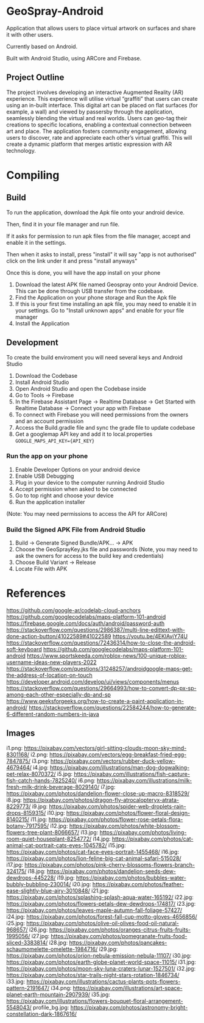 # GeoSpray-Android

Application that allows users to place virtual artwork on surfaces and share it with other users.

Currently based on Android.

Built with Android Studio, using ARCore and Firebase.

## Project Outline
The project involves developing an interactive Augmented Reality (AR) experience. This experience will utilise virtual “graffiti” that users can create using an in-built interface. This digital art can be placed on flat surfaces (for example, a wall) and viewed by passersby through the application, seamlessly blending the virtual and real worlds. Users can geo-tag their creations to specific locations, enabling a contextual connection between art and place. The application fosters community engagement, allowing users to discover, rate and appreciate each other’s virtual graffiti. This will create a dynamic platform that merges artistic expression with AR technology. 

# Compiling

## Build
To run the application, download the Apk file onto your android device.

Then, find it in your file manager and run file.

If it asks for permission to run apk files from the file manager, accept and enable it in the settings.

Then when it asks to install, press "install"
it will say "app is not authorised" click on the link under it and press "install anyways"

Once this is done, you will have the app install on your phone

1) Download the latest APK file named Geospray onto your Android Device. This can be done through USB transfer from the codebase.
2) Find the Application on your phone storage and Run the Apk file
3) If this is your first time installing an apk file, you may need to enable it in your settings. Go to "Install unknown apps" and enable for your file manager
4) Install the Application

## Development
To create the build enviroment you will need several keys and Android Studio

1) Download the Codebase
2) Install Android Studio
3) Open Android Studio and open the Codebase inside
4) Go to Tools -> Firebase
5) In the Firebase Assistant Page -> Realtime Database -> Get Started with Realtime Database -> Connect your app with Firebase
6) To connect with Firebase you will need permissions from the owners and an account permission
7) Access the Build.gradle file and sync the grade file to update codebase
8) Get a googlemap API key and add it to local.properties ```GOOGLE_MAPS_API_KEY={API_KEY}```

### Run the app on your phone
1) Enable Developer Options on your android device
2) Enable USB Debugging
3) Plug in your device to the computer running Android Studio
4) Accept permission when asked to be connected
5) Go to top right and choose your device
6) Run the application installer

(Note: You may need permissions to access the API for ARCore)

### Build the Signed APK File from Android Studio
1) Build -> Generate Signed Bundle/APK... -> APK
2) Choose the GeoSprayKey.jks file and passwords (Note, you may need to ask the owners for access to the build key and credentials)
3) Choose Build Variant -> Release
4) Locate File with APK

# References
https://github.com/google-ar/codelab-cloud-anchors
https://github.com/googlecodelabs/maps-platform-101-android
https://firebase.google.com/docs/auth/android/password-auth
https://stackoverflow.com/questions/2986387/multi-line-edittext-with-done-action-button/41022589#41022589
https://youtu.be/4EKlAvjY74U
https://stackoverflow.com/questions/72436314/how-to-close-the-android-soft-keyboard
https://github.com/googlecodelabs/maps-platform-101-android
https://www.sportskeeda.com/roblox-news/100-unique-roblox-username-ideas-new-players-2022
https://stackoverflow.com/questions/31248257/androidgoogle-maps-get-the-address-of-location-on-touch
https://developer.android.com/develop/ui/views/components/menus
https://stackoverflow.com/questions/29664993/how-to-convert-dp-px-sp-among-each-other-especially-dp-and-sp
https://www.geeksforgeeks.org/how-to-create-a-paint-application-in-android/
https://stackoverflow.com/questions/22584244/how-to-generate-6-different-random-numbers-in-java

## Images
i1.png: https://pixabay.com/vectors/girl-sitting-clouds-moon-sky-mind-8301168/
i2.png: https://pixabay.com/vectors/egg-breakfast-fried-egg-7847875/
i3.png: https://pixabay.com/vectors/rubber-duck-yellow-4679464/
i4.jpg: https://pixabay.com/illustrations/man-dog-dogwalking-pet-relax-8070372/
i5.jpg: https://pixabay.com/illustrations/fish-capture-fish-catch-hands-7825240/
i6.png: https://pixabay.com/illustrations/milk-fresh-milk-drink-beverage-8029140/
i7.jpg: https://pixabay.com/photos/dandelion-flower-close-up-macro-8318529/
i8.jpg: https://pixabay.com/photos/dragon-fly-atrocalopteryx-atrata-8229773/
i9.jpg: https://pixabay.com/photos/spider-web-droplets-rain-drops-8159315/
i10.jpg: https://pixabay.com/photos/flower-floral-design-8140215/
i11.jpg: https://pixabay.com/photos/flower-rose-petals-flora-botany-7917595/
i12.jpg: https://pixabay.com/photos/white-blossom-flowers-tree-plant-8066657/
i13.jpg: https://pixabay.com/photos/living-room-quiet-houseplant-8254772/
i14.jpg: https://pixabay.com/photos/cat-animal-cat-portrait-cats-eyes-1045782/
i15.jpg: https://pixabay.com/photos/cat-face-eyes-portrait-1455468/
i16.jpg: https://pixabay.com/photos/lion-feline-big-cat-animal-safari-515028/
i17.jpg: https://pixabay.com/photos/pink-cherry-blossoms-flowers-branch-324175/
i18.jpg: https://pixabay.com/photos/dandelion-seeds-dew-dewdrops-445228/
i19.jpg: https://pixabay.com/photos/bubbles-water-bubbly-bubbling-230014/
i20.jpg: https://pixabay.com/photos/feather-ease-slightly-blue-airy-3010848/
i21.jpg: https://pixabay.com/photos/splashing-splash-aqua-water-165192/
i22.jpg: https://pixabay.com/photos/flowers-petals-dew-dewdrops-174817/
i23.jpg: https://pixabay.com/photos/leaves-maple-autumn-fall-foliage-57427/
i24.jpg: https://pixabay.com/photos/forest-fall-cup-motto-gloves-4656856/
i25.jpg: https://pixabay.com/photos/olive-oil-olives-food-oil-natural-968657/
i26.jpg: https://pixabay.com/photos/oranges-citrus-fruits-fruits-1995056/
i27.jpg: https://pixabay.com/photos/pomegranate-fruits-food-sliced-3383814/
i28.jpg: https://pixabay.com/photos/pancakes-schaumomelette-omelette-1984716/
i29.jpg: https://pixabay.com/photos/orion-nebula-emission-nebula-11107/
i30.jpg: https://pixabay.com/photos/earth-globe-planet-world-space-11015/
i31.jpg: https://pixabay.com/photos/moon-sky-luna-craters-lunar-1527501/
i32.jpg: https://pixabay.com/photos/star-trails-night-stars-rotation-1846734/
i33.jpg: https://pixabay.com/illustrations/cactus-plants-pots-flowers-pattern-2191647/
i34.png: https://pixabay.com/illustrations/art-space-planet-earth-mountain-2907939/
i35.jpg: https://pixabay.com/illustrations/flowers-bouquet-floral-arrangement-5548043/
profile_bg.jpg: https://pixabay.com/photos/astronomy-bright-constellation-dark-1867616/
